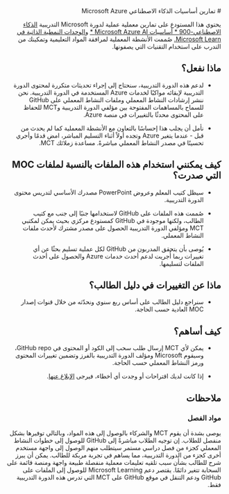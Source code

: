 <div dir="rtl" align="right">
# تمارين أساسيات الذكاء الاصطناعي Microsoft Azure

يحتوي هذا المستودع على تمارين معملية عملية لدورة Microsoft التدريبية [الذكاء الاصطناعي-900 * أساسيات Microsoft Azure AI *](https://docs.microsoft.com/ar-sa/learn/certifications/courses/ai-900t00) و[الوحدات النمطية الذاتية في Microsoft Learn.](https://docs.microsoft.com/learn/certifications/azure-ai-fundamentals) صُممت الأنشطة المعملية لمرافقة المواد التعليمية وتمكينك من التدرب على استخدام التقنيات التي يصفونها. 

## ماذا نفعل؟

- لدعم هذه الدورة التدريبية، سنحتاج إلى إجراء تحديثات متكررة لمحتوى الدورة التدريبية لإبقائه مواكبًا لخدمات Azure المستخدمة في الدورة التدريبية.  نحن ننشر إرشادات النشاط المعملي وملفات النشاط المعملي على GitHub للسماح بالمساهمات المفتوحة بين مؤلفي الدورة التدريبية وMCT للحفاظ على المحتوى محدثًا بالتغييرات في منصة Azure.

- نأمل أن يجلب هذا إحساسًا بالتعاون مع الأنشطة المعملية كما لم يحدث من قبل - عندما يتغير Azure وتجده أولاً أثناء التسليم المباشر، امض قدمًا وأجري تحسينًا في مصدر النشاط المعملي مباشرةً.  مساعدة زملائك MCT.

## كيف يمكنني استخدام هذه الملفات بالنسبة لملفات MOC التي صدرت؟

- سيظل كتيب المعلم وعروض PowerPoint مصدرك الأساسي لتدريس محتوى الدورة التدريبية.

- صُممت هذه الملفات على GitHub لاستخدامها جنبًا إلى جنب مع كتيب الطالب، ولكنها موجودة في GitHub كمستودع مركزي بحيث يمكن لمكتبي MCT ومؤلفي الدورة التدريبية الحصول على مصدر مشترك لأحدث ملفات النشاط المعملي.

- يُوصى بأن يتحقق المدربون من GitHub لكل عملية تسليم بحثًا عن أي تغييرات ربما أُجريت لدعم أحدث خدمات Azure والحصول على أحدث الملفات لتسليمها.

## ماذا عن التغييرات في دليل الطالب؟

- سنراجع دليل الطالب على أساس ربع سنوي ونحدّثه من خلال قنوات إصدار MOC العادية حسب الحاجة.

## كيف أساهم؟

- يمكن لأي MCT إرسال طلب سحب إلى الكود أو المحتوى في GitHub repo، وسيقوم Microsoft ومؤلف الدورة التدريبية بالفرز وتضمين تغييرات المحتوى ورمز النشاط المعملي حسب الحاجة.

- إذا كانت لديك اقتراحات أو وجدت أي أخطاء، فيرجى [الإبلاغ عنها](https://docs.microsoft.com/learn/support/troubleshooting#report-feedback).

## ملاحظات 

### مواد الفصل

يوصى بشدة أن يقوم MCT والشركاء بالوصول إلى هذه المواد، وبالتالي توفيرها بشكل منفصل للطلاب.  إن توجيه الطلاب مباشرةً إلى GitHub للوصول إلى خطوات النشاط المعملي كجزء من فصل دراسي مستمر سيتطلب منهم الوصول إلى واجهة مستخدم أخرى كجزء من الدورة التدريبية، مما يساهم في تجربة مربكة للطالب. يمكن أن يبرز شرح للطالب بشأن سبب تلقيه تعليمات معملية منفصلة طبيعة واجهة ومنصة قائمة على السحابة تتغير دائمًا. يقتصر دعم Microsoft Learning للوصول إلى الملفات على GitHub ودعم التنقل في موقع GitHub على MCT التي تدرس هذه الدورة التدريبية فقط.
  </div>
